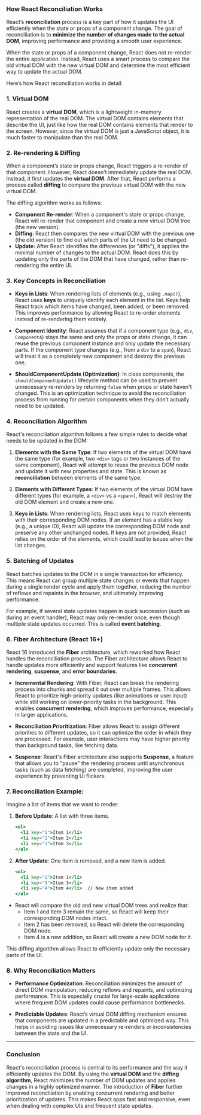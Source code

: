 ### How React Reconciliation Works

React’s **reconciliation** process is a key part of how it updates the UI efficiently when the state or props of a component change. The goal of reconciliation is to **minimize the number of changes made to the actual DOM**, improving performance and providing a smooth user experience.

When the state or props of a component change, React does not re-render the entire application. Instead, React uses a smart process to compare the old virtual DOM with the new virtual DOM and determine the most efficient way to update the actual DOM.

Here’s how React reconciliation works in detail:

### 1. **Virtual DOM**

React creates a **virtual DOM**, which is a lightweight in-memory representation of the real DOM. The virtual DOM contains elements that describe the UI, just like how the real DOM contains elements that render to the screen. However, since the virtual DOM is just a JavaScript object, it is much faster to manipulate than the real DOM.

### 2. **Re-rendering & Diffing**

When a component’s state or props change, React triggers a re-render of that component. However, React doesn't immediately update the real DOM. Instead, it first updates the **virtual DOM**. After that, React performs a process called **diffing** to compare the previous virtual DOM with the new virtual DOM.

The diffing algorithm works as follows:

- **Component Re-render**: When a component's state or props change, React will re-render that component and create a new virtual DOM tree (the new version).
- **Diffing**: React then compares the new virtual DOM with the previous one (the old version) to find out which parts of the UI need to be changed.
- **Update**: After React identifies the differences (or "diffs"), it applies the minimal number of changes to the actual DOM. React does this by updating only the parts of the DOM that have changed, rather than re-rendering the entire UI.

### 3. **Key Concepts in Reconciliation**

- **Keys in Lists**: When rendering lists of elements (e.g., using `.map()`), React uses **keys** to uniquely identify each element in the list. Keys help React track which items have changed, been added, or been removed. This improves performance by allowing React to re-order elements instead of re-rendering them entirely.

- **Component Identity**: React assumes that if a component type (e.g., `div`, `ComponentA`) stays the same and only the props or state change, it can reuse the previous component instance and only update the necessary parts. If the component type changes (e.g., from a `div` to a `span`), React will treat it as a completely new component and destroy the previous one.

- **ShouldComponentUpdate (Optimization)**: In class components, the `shouldComponentUpdate()` lifecycle method can be used to prevent unnecessary re-renders by returning `false` when props or state haven't changed. This is an optimization technique to avoid the reconciliation process from running for certain components when they don’t actually need to be updated.

### 4. **Reconciliation Algorithm**

React's reconciliation algorithm follows a few simple rules to decide what needs to be updated in the DOM:

1. **Elements with the Same Type**: If two elements of the virtual DOM have the same type (for example, two `<div>` tags or two instances of the same component), React will attempt to reuse the previous DOM node and update it with new properties and state. This is known as **reconciliation** between elements of the same type.

2. **Elements with Different Types**: If two elements of the virtual DOM have different types (for example, a `<div>` vs a `<span>`), React will destroy the old DOM element and create a new one.

3. **Keys in Lists**: When rendering lists, React uses keys to match elements with their corresponding DOM nodes. If an element has a stable key (e.g., a unique ID), React will update the corresponding DOM node and preserve any other unchanged nodes. If keys are not provided, React relies on the order of the elements, which could lead to issues when the list changes.

### 5. **Batching of Updates**

React batches updates to the DOM in a single transaction for efficiency. This means React can group multiple state changes or events that happen during a single render cycle and apply them together, reducing the number of reflows and repaints in the browser, and ultimately improving performance.

For example, if several state updates happen in quick succession (such as during an event handler), React may only re-render once, even though multiple state updates occurred. This is called **event batching**.

### 6. **Fiber Architecture (React 16+)**

React 16 introduced the **Fiber** architecture, which reworked how React handles the reconciliation process. The Fiber architecture allows React to handle updates more efficiently and support features like **concurrent rendering**, **suspense**, and **error boundaries**.

- **Incremental Rendering**: With Fiber, React can break the rendering process into chunks and spread it out over multiple frames. This allows React to prioritize high-priority updates (like animations or user input) while still working on lower-priority tasks in the background. This enables **concurrent rendering**, which improves performance, especially in larger applications.

- **Reconciliation Prioritization**: Fiber allows React to assign different priorities to different updates, so it can optimize the order in which they are processed. For example, user interactions may have higher priority than background tasks, like fetching data.

- **Suspense**: React's Fiber architecture also supports **Suspense**, a feature that allows you to "pause" the rendering process until asynchronous tasks (such as data fetching) are completed, improving the user experience by preventing UI flickers.

### 7. **Reconciliation Example:**

Imagine a list of items that we want to render:

1. **Before Update**: A list with three items.
   ```jsx
   <ul>
     <li key="1">Item 1</li>
     <li key="2">Item 2</li>
     <li key="3">Item 3</li>
   </ul>
   ```

2. **After Update**: One item is removed, and a new item is added.
   ```jsx
   <ul>
     <li key="1">Item 1</li>
     <li key="3">Item 3</li>
     <li key="4">Item 4</li>  // New item added
   </ul>
   ```

- React will compare the old and new virtual DOM trees and realize that:
  - Item 1 and Item 3 remain the same, so React will keep their corresponding DOM nodes intact.
  - Item 2 has been removed, so React will delete the corresponding DOM node.
  - Item 4 is a new addition, so React will create a new DOM node for it.

This diffing algorithm allows React to efficiently update only the necessary parts of the UI.

### 8. **Why Reconciliation Matters**

- **Performance Optimization**: Reconciliation minimizes the amount of direct DOM manipulation, reducing reflows and repaints, and optimizing performance. This is especially crucial for large-scale applications where frequent DOM updates could cause performance bottlenecks.
  
- **Predictable Updates**: React’s virtual DOM diffing mechanism ensures that components are updated in a predictable and optimized way. This helps in avoiding issues like unnecessary re-renders or inconsistencies between the state and the UI.

---

### Conclusion

React's reconciliation process is central to its performance and the way it efficiently updates the DOM. By using the **virtual DOM** and the **diffing algorithm**, React minimizes the number of DOM updates and applies changes in a highly optimized manner. The introduction of **Fiber** further improved reconciliation by enabling concurrent rendering and better prioritization of updates. This makes React apps fast and responsive, even when dealing with complex UIs and frequent state updates.